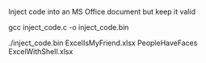 Inject code into an MS Office document but keep it valid

gcc inject_code.c -o inject_code.bin

./inject_code.bin ExcelIsMyFriend.xlsx PeopleHaveFaces ExcelWithShell.xlsx



